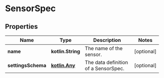 
# SensorSpec

## Properties
Name | Type | Description | Notes
------------ | ------------- | ------------- | -------------
**name** | **kotlin.String** | The name of the sensor. |  [optional]
**settingsSchema** | [**kotlin.Any**](.md) | The data definition of a SensorSpec. |  [optional]



